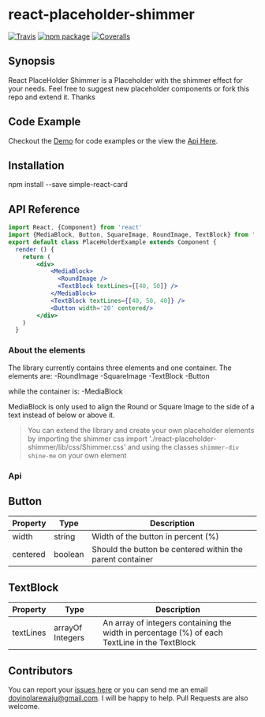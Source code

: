 # react-placeholder-shimmer

[![Travis][build-badge]][build]
[![npm package][npm-badge]][npm]
[![Coveralls][coveralls-badge]][coveralls]

## Synopsis
React PlaceHolder Shimmer is a Placeholder with the shimmer effect for your needs. Feel free to suggest new placeholder components or fork this repo and extend it. Thanks

## Code Example
Checkout the [Demo](https://octo.azurewebsites.net/doyin/react-placeholder-shimmer) for code examples or the view the [Api Here](https://gate3.github.io/react-placeholder-shimmer/).

## Installation

npm install --save simple-react-card

## API Reference
```jsx
import React, {Component} from 'react'
import {MediaBlock, Button, SquareImage, RoundImage, TextBlock} from '../../src'
export default class PlaceHolderExample extends Component {
  render () {
    return (
        <div>
            <MediaBlock>
              <RoundImage />
              <TextBlock textLines={[40, 50]} />
            </MediaBlock>
            <TextBlock textLines={[40, 50, 40]} />
            <Button width='20' centered/>
        </div>
    )
  }
```
### About the elements
The library currently contains three elements and one container. The elements are:
-RoundImage
-SquareImage
-TextBlock
-Button

while the container is:
-MediaBlock

MediaBlock is only used to align the Round or Square Image to the side of a text instead of below or above it. 

>You can extend the library and create your own placeholder elements by importing the shimmer css import './react-placeholder-shimmer/lib/css/Shimmer.css' and using the classes `shimmer-div shine-me` on your own element

### Api

## Button

| Property | Type | Description |
| --- | --- | --- |
| width | string | Width of the button in percent (%)|
| centered | boolean | Should the button be centered within the parent container |

## TextBlock

| Property | Type | Description |
| --- | --- | --- |
| textLines | arrayOf Integers | An array of integers containing the width in percentage (%) of each TextLine in the TextBlock |

## Contributors

You can report your [issues here](https://github.com/gate3/react-placeholder-shimmer/issues) or you can send me an email doyinolarewaju@gmail.com. I will be happy to help. Pull Requests are also welcome.

[build-badge]: https://img.shields.io/travis/user/repo/master.png?style=flat-square
[build]: https://travis-ci.org/user/repo

[npm-badge]: https://img.shields.io/npm/v/npm-package.png?style=flat-square
[npm]: https://www.npmjs.org/package/npm-package

[coveralls-badge]: https://img.shields.io/coveralls/user/repo/master.png?style=flat-square
[coveralls]: https://coveralls.io/github/user/repo
